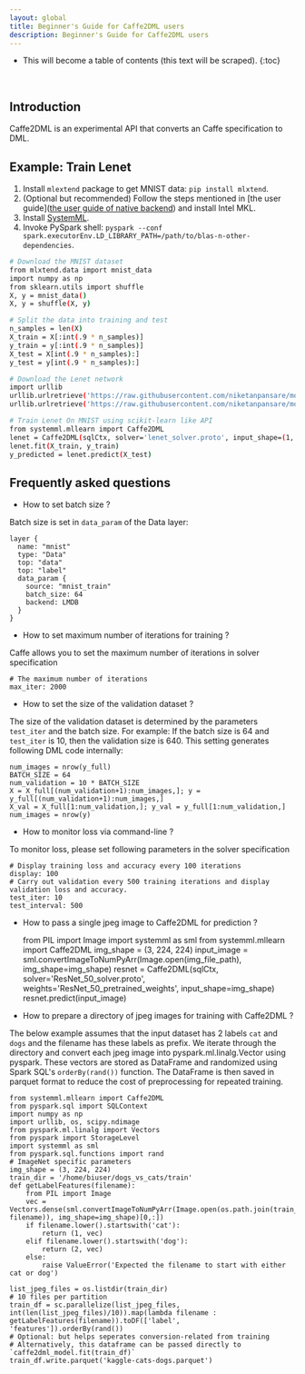 ```yaml
---
layout: global
title: Beginner's Guide for Caffe2DML users
description: Beginner's Guide for Caffe2DML users
---
```

<!--
{% comment %}
Licensed to the Apache Software Foundation (ASF) under one or more
contributor license agreements.  See the NOTICE file distributed with
this work for additional information regarding copyright ownership.
The ASF licenses this file to you under the Apache License, Version 2.0
(the "License"); you may not use this file except in compliance with
the License.  You may obtain a copy of the License at

http://www.apache.org/licenses/LICENSE-2.0

Unless required by applicable law or agreed to in writing, software
distributed under the License is distributed on an "AS IS" BASIS,
WITHOUT WARRANTIES OR CONDITIONS OF ANY KIND, either express or implied.
See the License for the specific language governing permissions and
limitations under the License.
{% endcomment %}
-->

* This will become a table of contents (this text will be scraped).
{:toc}

<br/>

## Introduction

Caffe2DML is an experimental API that converts an Caffe specification to DML.

## Example: Train Lenet

1. Install `mlextend` package to get MNIST data: `pip install mlxtend`.
2. (Optional but recommended) Follow the steps mentioned in [the user guide]([the user guide of native backend](http://apache.github.io/incubator-systemml/native-backend)) and install Intel MKL.
3. Install [SystemML](http://apache.github.io/incubator-systemml/beginners-guide-python#install-systemml).
4. Invoke PySpark shell: `pyspark --conf spark.executorEnv.LD_LIBRARY_PATH=/path/to/blas-n-other-dependencies`.

```bash
# Download the MNIST dataset
from mlxtend.data import mnist_data
import numpy as np
from sklearn.utils import shuffle
X, y = mnist_data()
X, y = shuffle(X, y)

# Split the data into training and test
n_samples = len(X)
X_train = X[:int(.9 * n_samples)]
y_train = y[:int(.9 * n_samples)]
X_test = X[int(.9 * n_samples):]
y_test = y[int(.9 * n_samples):]

# Download the Lenet network
import urllib
urllib.urlretrieve('https://raw.githubusercontent.com/niketanpansare/model_zoo/master/caffe/vision/lenet/mnist/lenet.proto', 'lenet.proto')
urllib.urlretrieve('https://raw.githubusercontent.com/niketanpansare/model_zoo/master/caffe/vision/lenet/mnist/lenet_solver.proto', 'lenet_solver.proto')

# Train Lenet On MNIST using scikit-learn like API
from systemml.mllearn import Caffe2DML
lenet = Caffe2DML(sqlCtx, solver='lenet_solver.proto', input_shape=(1, 28, 28)).set(debug=True).setStatistics(True)
lenet.fit(X_train, y_train)
y_predicted = lenet.predict(X_test)
```

## Frequently asked questions

- How to set batch size ?

Batch size is set in `data_param` of the Data layer:

	layer {
	  name: "mnist"
	  type: "Data"
	  top: "data"
	  top: "label"
	  data_param {
	    source: "mnist_train"
	    batch_size: 64
	    backend: LMDB
	  }
	}
	
- How to set maximum number of iterations for training ?

Caffe allows you to set the maximum number of iterations in solver specification

	# The maximum number of iterations
	max_iter: 2000
	
- How to set the size of the validation dataset ?

The size of the validation dataset is determined by the parameters `test_iter` and the batch size. For example: If the batch size is 64 and 
`test_iter` is 10, then the validation size is 640. This setting generates following DML code internally:

	num_images = nrow(y_full)
	BATCH_SIZE = 64
	num_validation = 10 * BATCH_SIZE
	X = X_full[(num_validation+1):num_images,]; y = y_full[(num_validation+1):num_images,]
	X_val = X_full[1:num_validation,]; y_val = y_full[1:num_validation,]
	num_images = nrow(y) 

- How to monitor loss via command-line ?

To monitor loss, please set following parameters in the solver specification

	# Display training loss and accuracy every 100 iterations
	display: 100
	# Carry out validation every 500 training iterations and display validation loss and accuracy.
	test_iter: 10
	test_interval: 500
	
 - How to pass a single jpeg image to Caffe2DML for prediction ?
 
	from PIL import Image
	import systemml as sml
	from systemml.mllearn import Caffe2DML
	img_shape = (3, 224, 224)
	input_image = sml.convertImageToNumPyArr(Image.open(img_file_path), img_shape=img_shape)
	resnet = Caffe2DML(sqlCtx, solver='ResNet_50_solver.proto', weights='ResNet_50_pretrained_weights', input_shape=img_shape)
	resnet.predict(input_image)

- How to prepare a directory of jpeg images for training with Caffe2DML ?

The below example assumes that the input dataset has 2 labels `cat` and `dogs` and the filename has these labels as prefix.
We iterate through the directory and convert each jpeg image into pyspark.ml.linalg.Vector using pyspark.
These vectors are stored as DataFrame and randomized using Spark SQL's `orderBy(rand())` function.
The DataFrame is then saved in parquet format to reduce the cost of preprocessing for repeated training.

	from systemml.mllearn import Caffe2DML
	from pyspark.sql import SQLContext
	import numpy as np
	import urllib, os, scipy.ndimage
	from pyspark.ml.linalg import Vectors
	from pyspark import StorageLevel
	import systemml as sml
	from pyspark.sql.functions import rand 
	# ImageNet specific parameters
	img_shape = (3, 224, 224)
	train_dir = '/home/biuser/dogs_vs_cats/train'
	def getLabelFeatures(filename):
		from PIL import Image
		vec = Vectors.dense(sml.convertImageToNumPyArr(Image.open(os.path.join(train_dir, filename)), img_shape=img_shape)[0,:])
		if filename.lower().startswith('cat'):
			return (1, vec)
		elif filename.lower().startswith('dog'):
			return (2, vec)
		else:
			raise ValueError('Expected the filename to start with either cat or dog')
	
	list_jpeg_files = os.listdir(train_dir)
	# 10 files per partition
	train_df = sc.parallelize(list_jpeg_files, int(len(list_jpeg_files)/10)).map(lambda filename : getLabelFeatures(filename)).toDF(['label', 'features']).orderBy(rand())
	# Optional: but helps seperates conversion-related from training
	# Alternatively, this dataframe can be passed directly to `caffe2dml_model.fit(train_df)`
	train_df.write.parquet('kaggle-cats-dogs.parquet')